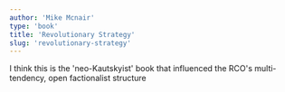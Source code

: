 ```yaml
---
author: 'Mike Mcnair'
type: 'book'
title: 'Revolutionary Strategy'
slug: 'revolutionary-strategy'
---
```


I think this is the 'neo-Kautskyist' book that influenced the RCO's multi-tendency, open factionalist structure